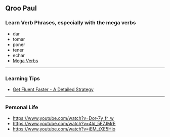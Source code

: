 
## Qroo Paul

### Learn Verb Phrases, especially with the mega verbs

- dar
- tomar
- poner
- tener
- echar
- [Mega Verbs](https://www.youtube.com/watch?v=yxcIw3Zmufc)

---

### Learning Tips

- [Get Fluent Faster - A Detailed Strategy](https://www.youtube.com/watch?v=sBNSYwGjrvI)

---

### Personal Life

- https://www.youtube.com/watch?v=Dor-7y_fr_w
- https://www.youtube.com/watch?v=4ld_5E7JMrE
- https://www.youtube.com/watch?v=iEM_tXE5Hio
